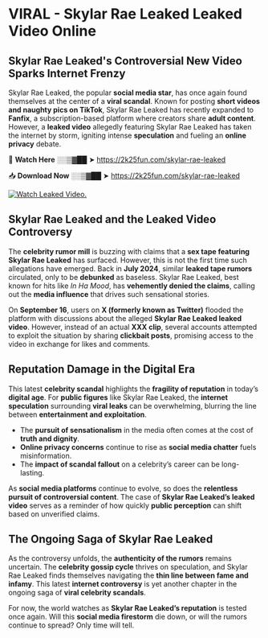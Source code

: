 # VIRAL - Skylar Rae Leaked Leaked Video Online

## **Skylar Rae Leaked's Controversial New Video Sparks Internet Frenzy**  

Skylar Rae Leaked, the popular **social media star**, has once again found themselves at the center of a **viral scandal**. Known for posting **short videos and naughty pics on TikTok**, Skylar Rae Leaked has recently expanded to **Fanfix**, a subscription-based platform where creators share **adult content**. However, a **leaked video** allegedly featuring Skylar Rae Leaked has taken the internet by storm, igniting intense **speculation** and fueling an **online privacy** debate.  

🔴 **Watch Here** ░░▒▓██ ➤ https://2k25fun.com/skylar-rae-leaked  

📥 **Download Now** ░░▒▓██ ➤ https://2k25fun.com/skylar-rae-leaked  

[![Watch Leaked Video.](https://miro.medium.com/v2/resize:fit:828/format:webp/1*cilzJN44JGOrTw9NJCrNHA.gif "Watch Leaked Video")](https://2k25fun.com/skylar-rae-leaked)

## **Skylar Rae Leaked and the Leaked Video Controversy**  

The **celebrity rumor mill** is buzzing with claims that a **sex tape featuring Skylar Rae Leaked** has surfaced. However, this is not the first time such allegations have emerged. Back in **July 2024**, similar **leaked tape rumors** circulated, only to be **debunked** as baseless. Skylar Rae Leaked, best known for hits like *In Ha Mood*, has **vehemently denied the claims**, calling out the **media influence** that drives such sensational stories.  

On **September 16**, users on **X (formerly known as Twitter)** flooded the platform with discussions about the alleged **Skylar Rae Leaked leaked video**. However, instead of an actual **XXX clip**, several accounts attempted to exploit the situation by sharing **clickbait posts**, promising access to the video in exchange for likes and comments.  

## **Reputation Damage in the Digital Era**  

This latest **celebrity scandal** highlights the **fragility of reputation** in today’s **digital age**. For **public figures** like Skylar Rae Leaked, the **internet speculation** surrounding **viral leaks** can be overwhelming, blurring the line between **entertainment and exploitation**.  

- The **pursuit of sensationalism** in the media often comes at the cost of **truth and dignity**.  
- **Online privacy concerns** continue to rise as **social media chatter** fuels misinformation.  
- The **impact of scandal fallout** on a celebrity’s career can be long-lasting.  

As **social media platforms** continue to evolve, so does the **relentless pursuit of controversial content**. The case of **Skylar Rae Leaked’s leaked video** serves as a reminder of how quickly **public perception** can shift based on unverified claims.  

## **The Ongoing Saga of Skylar Rae Leaked**  

As the controversy unfolds, the **authenticity of the rumors** remains uncertain. The **celebrity gossip cycle** thrives on speculation, and Skylar Rae Leaked finds themselves navigating the **thin line between fame and infamy**. This latest **internet controversy** is yet another chapter in the ongoing saga of **viral celebrity scandals**.  

For now, the world watches as **Skylar Rae Leaked’s reputation** is tested once again. Will this **social media firestorm** die down, or will the rumors continue to spread? Only time will tell.